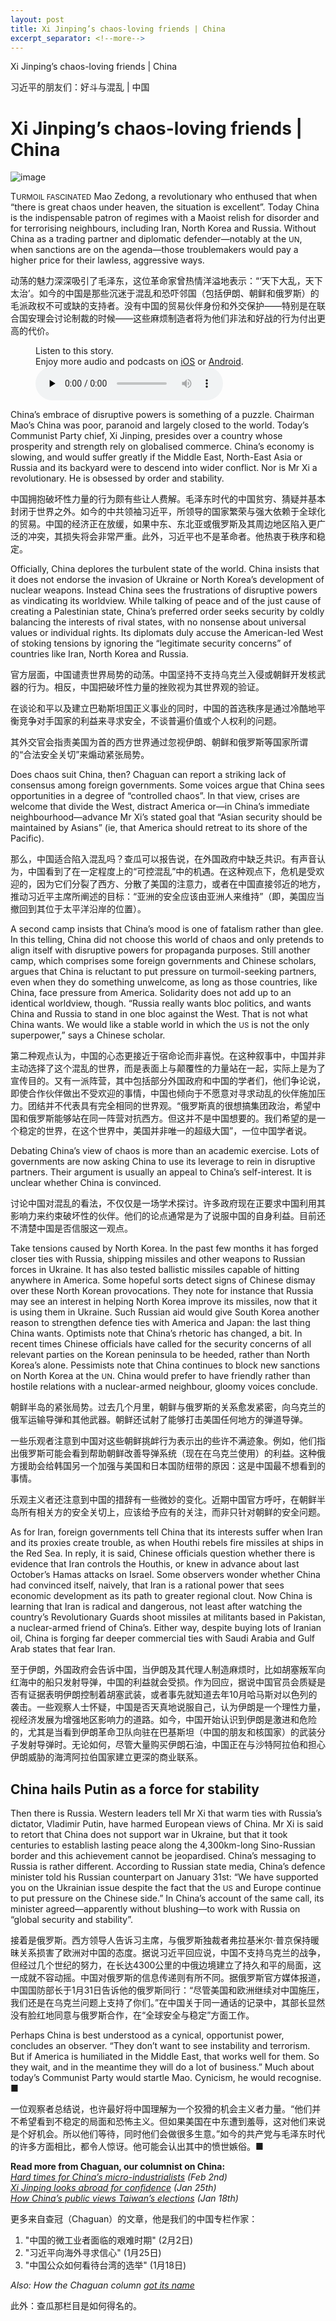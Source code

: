 ```yaml
---
layout: post
title: Xi Jinping’s chaos-loving friends | China
excerpt_separator: <!--more-->
---
```



<!--more-->

Xi Jinping’s chaos-loving friends | China

习近平的朋友们：好斗与混乱 | 中国


# Xi Jinping’s chaos-loving friends | China

![image](https://images.weserv.nl/?url=www.economist.com/img/b/1280/720/90/media-assets/image/20240210_CND000.jpg)

<div></div><p><span>T</span><small>URMOIL FASCINATED</small> Mao Zedong, a revolutionary who enthused that when “there is great chaos under heaven, the situation is excellent”. Today China is the indispensable patron of regimes with a Maoist relish for disorder and for terrorising neighbours, including Iran, North Korea and Russia. Without China as a trading partner and diplomatic defender—notably at the <small>UN</small>, when sanctions are on the agenda—those troublemakers would pay a higher price for their lawless, aggressive ways. </p>

动荡的魅力深深吸引了毛泽东，这位革命家曾热情洋溢地表示：“‘天下大乱，天下太治’。如今的中国是那些沉迷于混乱和恐吓邻国（包括伊朗、朝鲜和俄罗斯）的毛派政权不可或缺的支持者。没有中国的贸易伙伴身份和外交保护——特别是在联合国安理会讨论制裁的时候——这些麻烦制造者将为他们非法和好战的行为付出更高的代价。


<div><figure><div><figcaption>Listen to this story.</figcaption> <span>Enjoy more audio and podcasts on<!-- --> <a href="https://www.economist.comhttps://economist-app.onelink.me/d2eC/bed1b25" id="audio-ios-cta" rel="noreferrer" target="_blank">iOS</a> <!-- -->or<!-- --> <a href="https://www.economist.comhttps://economist-app.onelink.me/d2eC/7f3c199" id="audio-android-cta" rel="noreferrer" target="_blank">Android</a>.</span></div><audio controls="" id="audio-player" preload="none" src="https://www.economist.com/media-assets/audio/036%20China%20-%20Chaguan-a49caa902dadf5303002e2a7e68a00df.mp3" title="Xi Jinping’s chaos-loving friends"><p>Your browser does not support the &lt;audio&gt; element.</p></audio><div><div></div></div></figure></div><p>China’s embrace of disruptive powers is something of a puzzle. Chairman Mao’s China was poor, paranoid and largely closed to the world. Today’s Communist Party chief, Xi Jinping, presides over a country whose prosperity and strength rely on globalised commerce. China’s economy is slowing, and would suffer greatly if the Middle East, North-East Asia or Russia and its backyard were to descend into wider conflict. Nor is Mr Xi a revolutionary. He is obsessed by order and stability.</p>

中国拥抱破坏性力量的行为颇有些让人费解。毛泽东时代的中国贫穷、猜疑并基本封闭于世界之外。如今的中共领袖习近平，所领导的国家繁荣与强大依赖于全球化的贸易。中国的经济正在放缓，如果中东、东北亚或俄罗斯及其周边地区陷入更广泛的冲突，其损失将会非常严重。此外，习近平也不是革命者。他热衷于秩序和稳定。


<p>Officially, China deplores the turbulent state of the world. China insists that it does not endorse the invasion of Ukraine or North Korea’s development of nuclear weapons. Instead China sees the frustrations of disruptive powers as vindicating its worldview. While talking of peace and of the just cause of creating a Palestinian state, China’s preferred order seeks security by coldly balancing the interests of rival states, with no nonsense about universal values or individual rights. Its diplomats duly accuse the American-led West of stoking tensions by ignoring the “legitimate security concerns” of countries like Iran, North Korea and Russia. </p>

官方层面，中国谴责世界局势的动荡。中国坚持不支持乌克兰入侵或朝鲜开发核武器的行为。相反，中国把破坏性力量的挫败视为其世界观的验证。

在谈论和平以及建立巴勒斯坦国正义事业的同时，中国的首选秩序是通过冷酷地平衡竞争对手国家的利益来寻求安全，不谈普遍价值或个人权利的问题。

其外交官会指责美国为首的西方世界通过忽视伊朗、朝鲜和俄罗斯等国家所谓的“合法安全关切”来煽动紧张局势。


<div><div><div id="econ-1"></div></div></div><p>Does chaos suit China, then? Chaguan can report a striking lack of consensus among foreign governments. Some voices argue that China sees opportunities in a degree of “controlled chaos”. In that view, crises are welcome that divide the West, distract America or—in China’s immediate neighbourhood—advance Mr Xi’s stated goal that “Asian security should be maintained by Asians” (ie, that America should retreat to its shore of the Pacific). </p>

那么，中国适合陷入混乱吗？查瓜可以报告说，在外国政府中缺乏共识。有声音认为，中国看到了在一定程度上的“可控混乱”中的机遇。在这种观点下，危机是受欢迎的，因为它们分裂了西方、分散了美国的注意力，或者在中国直接邻近的地方，推动习近平主席所阐述的目标：“亚洲的安全应该由亚洲人来维持”（即，美国应当撤回到其位于太平洋沿岸的位置）。


<p>A second camp insists that China’s mood is one of fatalism rather than glee. In this telling, China did not choose this world of chaos and only pretends to align itself with disruptive powers for propaganda purposes. Still another camp, which comprises some foreign governments and Chinese scholars, argues that China is reluctant to put pressure on turmoil-seeking partners, even when they do something unwelcome, as long as those countries, like China, face pressure from America. Solidarity does not add up to an identical worldview, though. “Russia really wants bloc politics, and wants China and Russia to stand in one bloc against the West. That is not what China wants. We would like a stable world in which the <small>US</small> is not the only superpower,” says a Chinese scholar.</p>

第二种观点认为，中国的心态更接近于宿命论而非喜悦。在这种叙事中，中国并非主动选择了这个混乱的世界，而是表面上与颠覆性的力量站在一起，实际上是为了宣传目的。又有一派阵营，其中包括部分外国政府和中国的学者们，他们争论说，即使合作伙伴做出不受欢迎的事情，中国也倾向于不愿意对寻求动乱的伙伴施加压力。团结并不代表具有完全相同的世界观。“俄罗斯真的很想搞集团政治，希望中国和俄罗斯能够站在同一阵营对抗西方。但这并不是中国想要的。我们希望的是一个稳定的世界，在这个世界中，美国并非唯一的超级大国”，一位中国学者说。


<p>Debating China’s view of chaos is more than an academic exercise. Lots of governments are now asking China to use its leverage to rein in disruptive partners. Their argument is usually an appeal to China’s self-interest. It is unclear whether China is convinced.</p>

讨论中国对混乱的看法，不仅仅是一场学术探讨。许多政府现在正要求中国利用其影响力来约束破坏性的伙伴。他们的论点通常是为了说服中国的自身利益。目前还不清楚中国是否信服这一观点。


<p>Take tensions caused by North Korea. In the past few months it has forged closer ties with Russia, shipping missiles and other weapons to Russian forces in Ukraine. It has also tested ballistic missiles capable of hitting anywhere in America. Some hopeful sorts detect signs of Chinese dismay over these North Korean provocations. They note for instance that Russia may see an interest in helping North Korea improve its missiles, now that it is using them in Ukraine. Such Russian aid would give South Korea another reason to strengthen defence ties with America and Japan: the last thing China wants. Optimists note that China’s rhetoric has changed, a bit. In recent times Chinese officials have called for the security concerns of all relevant parties on the Korean peninsula to be heeded, rather than North Korea’s alone. Pessimists note that China continues to block new sanctions on North Korea at the <small>UN</small>. China would prefer to have friendly rather than hostile relations with a nuclear-armed neighbour, gloomy voices conclude. </p>

朝鲜半岛的紧张局势。过去几个月里，朝鲜与俄罗斯的关系愈发紧密，向乌克兰的俄军运输导弹和其他武器。朝鲜还试射了能够打击美国任何地方的弹道导弹。

一些乐观者注意到中国对这些朝鲜挑衅行为表示出的些许不满迹象。例如，他们指出俄罗斯可能会看到帮助朝鲜改善导弹系统（现在在乌克兰使用）的利益。这种俄方援助会给韩国另一个加强与美国和日本国防纽带的原因：这是中国最不想看到的事情。

乐观主义者还注意到中国的措辞有一些微妙的变化。近期中国官方呼吁，在朝鲜半岛所有相关方的安全关切上，应该给予应有的关注，而非只针对朝鲜的安全问题。


<div><div><div id="econ-2"></div></div></div><p>As for Iran, foreign governments tell China that its interests suffer when Iran and its proxies create trouble, as when Houthi rebels fire missiles at ships in the Red Sea. In reply, it is said, Chinese officials question whether there is evidence that Iran controls the Houthis, or knew in advance about last October’s Hamas attacks on Israel. Some observers wonder whether China had convinced itself, naively, that Iran is a rational power that sees economic development as its path to greater regional clout. Now China is learning that Iran is radical and dangerous, not least after watching the country’s Revolutionary Guards shoot missiles at militants based in Pakistan, a nuclear-armed friend of China’s. Either way, despite buying lots of Iranian oil, China is forging far deeper commercial ties with Saudi Arabia and Gulf Arab states that fear Iran.</p>

至于伊朗，外国政府会告诉中国，当伊朗及其代理人制造麻烦时，比如胡塞叛军向红海中的船只发射导弹，中国的利益就会受损。作为回应，据说中国官员会质疑是否有证据表明伊朗控制着胡塞武装，或者事先就知道去年10月哈马斯对以色列的袭击。一些观察人士怀疑，中国是否天真地说服自己，认为伊朗是一个理性力量，视经济发展为增强地区影响力的道路。如今，中国开始认识到伊朗是激进和危险的，尤其是当看到伊朗革命卫队向驻在巴基斯坦（中国的朋友和核国家）的武装分子发射导弹时。无论如何，尽管大量购买伊朗石油，中国正在与沙特阿拉伯和担心伊朗威胁的海湾阿拉伯国家建立更深的商业联系。


<h2>China hails Putin as a force for stability</h2><p>Then there is Russia. Western leaders tell Mr Xi that warm ties with Russia’s dictator, Vladimir Putin, have harmed European views of China. Mr Xi is said to retort that China does not support war in Ukraine, but that it took centuries to establish lasting peace along the 4,300km-long Sino-Russian border and this achievement cannot be jeopardised. China’s messaging to Russia is rather different. According to Russian state media, China’s defence minister told his Russian counterpart on January 31st: “We have supported you on the Ukrainian issue despite the fact that the <small>US</small> and Europe continue to put pressure on the Chinese side.” In China’s account of the same call, its minister agreed—apparently without blushing—to work with Russia on “global security and stability”.</p>

接着是俄罗斯。西方领导人告诉习主席，与俄罗斯独裁者弗拉基米尔·普京保持暖昧关系损害了欧洲对中国的态度。据说习近平回应说，中国不支持乌克兰的战争，但经过几个世纪的努力，在长达4300公里的中俄边境建立了持久和平的局面，这一成就不容动摇。中国对俄罗斯的信息传递则有所不同。据俄罗斯官方媒体报道，中国国防部长于1月31日告诉他的俄罗斯同行：“尽管美国和欧洲继续对中国施压，我们还是在乌克兰问题上支持了你们。”在中国关于同一通话的记录中，其部长显然没有脸红地同意与俄罗斯合作，在“全球安全与稳定”方面工作。


<p>Perhaps China is best understood as a cynical, opportunist power, concludes an observer. “They don’t want to see instability and terrorism. But if America is humiliated in the Middle East, that works well for them. So they wait, and in the meantime they will do a lot of business.” Much about today’s Communist Party would startle Mao. Cynicism, he would recognise. <span>■</span></p>

一位观察者总结说，也许最好将中国理解为一个狡猾的机会主义者力量。“他们并不希望看到不稳定的局面和恐怖主义。但如果美国在中东遭到羞辱，这对他们来说是个好机会。所以他们等待，同时他们会做很多生意。”如今的共产党与毛泽东时代的许多方面相比，都令人惊讶。他可能会认出其中的愤世嫉俗。■


<p><b>Read more from Chaguan, our columnist on China:</b><br/><i><a href="https://www.economist.com/china/2024/02/01/hard-times-for-chinas-micro-industrialists">Hard times for China’s micro-industrialists</a> (Feb 2nd)</i><br/><i><a href="https://www.economist.com/china/2024/01/25/xi-jinping-looks-abroad-for-confidence">Xi Jinping looks abroad for confidence</a> (Jan 25th)</i><br/><i><a href="https://www.economist.com/china/2024/01/18/how-chinas-public-views-taiwans-elections">How China’s public views Taiwan’s elections</a> (Jan 18th)</i></p>

更多来自查冠（Chaguan）的文章，他是我们的中国专栏作家：

1. "中国的微工业者面临的艰难时期" (2月2日)
2. "习近平向海外寻求信心" (1月25日)
3. "中国公众如何看待台湾的选举" (1月18日)


<p><i>Also: How the Chaguan column <a href="https://www.economist.com/column-names">got its name</a></i></p>

此外：查瓜那栏目是如何得名的。


